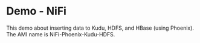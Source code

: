 ﻿# Demo - NiFi
This demo about inserting data to Kudu, HDFS, and HBase (using Phoenix).
The AMI name is NiFi-Phoenix-Kudu-HDFS.









